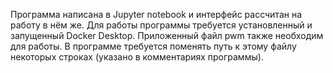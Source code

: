 Программа написана в Jupyter notebook и интерфейс рассчитан на работу в нём же. 
Для работы программы требуется установленный и запущенный Docker Desktop.
Приложенный файл pwm также необходим для работы. В программе требуется поменять путь к этому файлу некоторых строках (указано в комментариях программы).
